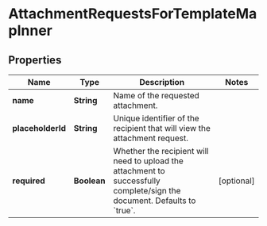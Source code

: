 

# AttachmentRequestsForTemplateMapInner


## Properties

| Name | Type | Description | Notes |
|------------ | ------------- | ------------- | -------------|
|**name** | **String** | Name of the requested attachment. |  |
|**placeholderId** | **String** | Unique identifier of the recipient that will view the attachment request. |  |
|**required** | **Boolean** | Whether the recipient will need to upload the attachment to successfully complete/sign the document. Defaults to &#x60;true&#x60;. |  [optional] |



